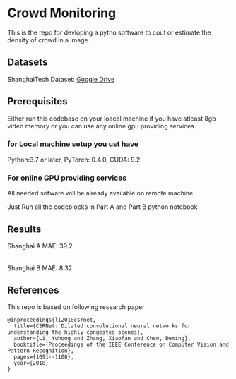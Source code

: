 # Crowd Monitoring

This is the repo for devloping a pytho  software to cout or estimate the density of crowd in a image.

## Datasets
ShanghaiTech Dataset: [Google Drive](https://drive.google.com/open?id=16dhJn7k4FWVwByRsQAEpl9lwjuV03jVI)

## Prerequisites
Either run this codebase on your loacal machine if you have atleast 8gb video memory or you can use any online gpu providing services.

### for Local machine setup you  ust have
Python:3.7 or later,
PyTorch: 0.4.0,
CUDA: 9.2

### For online GPU providing services
All needed sofware will be already available on remote machine.

Just Run all the codeblocks in Part A and Part B python notebook

## Results
Shanghai A MAE: 39.2
######
Shanghai B MAE: 8.32

## References

This repo is based on following research paper

```
@inproceedings{li2018csrnet,
  title={CSRNet: Dilated convolutional neural networks for understanding the highly congested scenes},
  author={Li, Yuhong and Zhang, Xiaofan and Chen, Deming},
  booktitle={Proceedings of the IEEE Conference on Computer Vision and Pattern Recognition},
  pages={1091--1100},
  year={2018}
}

